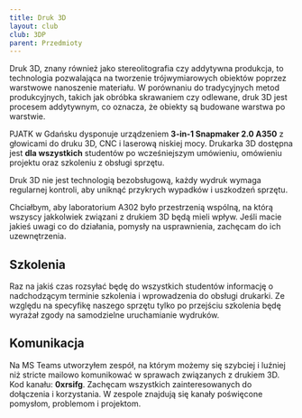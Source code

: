 ```yaml
---
title: Druk 3D
layout: club
club: 3DP
parent: Przedmioty
---
```

Druk 3D, znany również jako stereolitografia czy addytywna produkcja, to technologia pozwalająca na tworzenie trójwymiarowych obiektów poprzez warstwowe nanoszenie materiału. W porównaniu do tradycyjnych metod produkcyjnych, takich jak obróbka skrawaniem czy odlewane, druk 3D jest procesem addytywnym, co oznacza, że obiekty są budowane warstwa po warstwie.

PJATK w Gdańsku dysponuje urządzeniem **3-in-1 Snapmaker 2.0 A350** z głowicami do druku 3D, CNC i laserową niskiej mocy. Drukarka 3D dostępna jest **dla wszystkich** studentów po wcześniejszym umówieniu, omówieniu projektu oraz szkoleniu z obsługi sprzętu.

Druk 3D nie jest technologią bezobsługową, każdy wydruk wymaga regularnej kontroli, aby uniknąć przykrych wypadków i uszkodzeń sprzętu. 

Chciałbym, aby laboratorium A302 było przestrzenią wspólną, na którą wszyscy jakkolwiek związani z drukiem 3D będą mieli wpływ. Jeśli macie jakieś uwagi co do działania, pomysły na usprawnienia, zachęcam do ich uzewnętrzenia.

## Szkolenia

Raz na jakiś czas rozsyłać będę do wszystkich studentów informację o nadchodzącym terminie szkolenia i wprowadzenia do obsługi drukarki. Ze względu na specyfikę naszego sprzętu tylko po przejściu szkolenia będę wyrażał zgody na samodzielne uruchamianie wydruków.

## Komunikacja

Na MS Teams utworzyłem zespół, na którym możemy się szybciej i luźniej niż stricte mailowo komunikować w sprawach związanych z drukiem 3D. Kod kanału: **0xrsifg**. Zachęcam wszystkich zainteresowanych do dołączenia i korzystania. W zespole znajdują się kanały poświęcone pomysłom, problemom i projektom.
